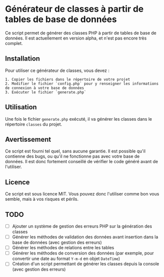 # Générateur de classes à partir de tables de base de données

Ce script permet de générer des classes PHP à partir de tables de base de données.
Il est actuellement en version alpha, et n'est pas encore très complet.

## Installation
    
Pour utiliser ce générateur de classes, vous devez :

    1. Copier les fichiers dans le répertoire de votre projet
    2. Modifier le fichier `config.php` pour y renseigner les informations de connexion à votre base de données
    3. Exécuter le fichier `generate.php`

## Utilisation

 Une fois le fichier `generate.php` exécuté, il va générer les classes dans le répertoire `classes` du projet.

 ## Avertissement

Ce script est fourni tel quel, sans aucune garantie. Il est possible qu'il contienne des bugs, ou qu'il ne fonctionne pas avec votre base de données. Il est donc fortement conseillé de vérifier le code généré avant de l'utiliser.

## Licence

Ce script est sous licence MIT. Vous pouvez donc l'utiliser comme bon vous semble, mais à vos risques et périls.

## TODO

- [ ] Ajouter un système de gestion des erreurs PHP sur la génération des classes
- [ ] Générer les méthodes de validation des données avant insertion dans la base de données (avec gestion des erreurs)
- [ ] Générer les méthodes de relations entre les tables
- [ ] Générer les méthodes de conversion des données (par exemple, pour convertir une date au format `Y-m-d` en objet `DateTime`)
- [ ] Création d'un script permettant de générer les classes depuis la console (avec gestion des erreurs)